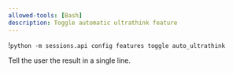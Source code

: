 ```yaml
---
allowed-tools: [Bash]
description: Toggle automatic ultrathink feature
---
```

!`python -m sessions.api config features toggle auto_ultrathink`

Tell the user the result in a single line.

